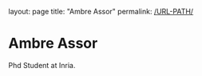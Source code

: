 layout: page
title: "Ambre Assor"
permalink: [/URL-PATH/](https://ambreassor.github.io/test)

<!DOCTYPE html>
<html>
<head>
<title>Ambre Assor</title>
</head>
<body>

<h1>Ambre Assor</h1>
<p>Phd Student at Inria.</p>

</body>
</html>


